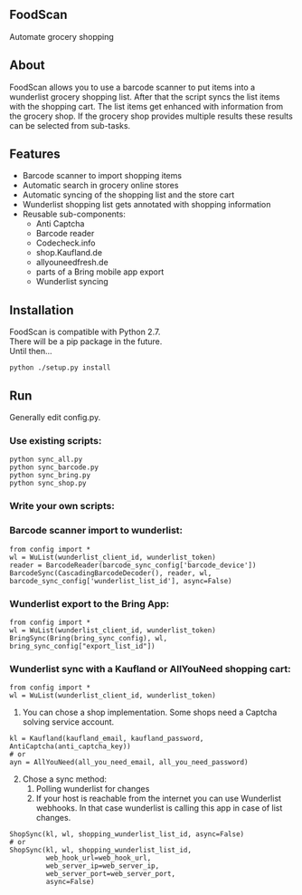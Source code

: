 ## FoodScan ##
Automate grocery shopping


About
--------

FoodScan allows you to use a barcode scanner to put items into a wunderlist grocery shopping list.
After that the script syncs the list items with the shopping cart.
The list items get enhanced with information from the grocery shop.
If the grocery shop provides multiple results these results can be selected from sub-tasks.

Features
--------

* Barcode scanner to import shopping items
* Automatic search in grocery online stores
* Automatic syncing of the shopping list and the store cart
* Wunderlist shopping list gets annotated with shopping information
* Reusable sub-components:
    * Anti Captcha
    * Barcode reader
    * Codecheck.info
    * shop.Kaufland.de
    * allyouneedfresh.de
    * parts of a Bring mobile app export
    * Wunderlist syncing
    
Installation
--------

FoodScan is compatible with Python 2.7.  
There will be a pip package in the future.  
Until then... 
```
python ./setup.py install
```

Run
--------

Generally edit config.py.

### Use existing scripts: ###
```
python sync_all.py
python sync_barcode.py
python sync_bring.py
python sync_shop.py
```

### Write your own scripts: ###

### Barcode scanner import to wunderlist: ###
```
from config import *
wl = WuList(wunderlist_client_id, wunderlist_token)
reader = BarcodeReader(barcode_sync_config['barcode_device'])
BarcodeSync(CascadingBarcodeDecoder(), reader, wl, barcode_sync_config['wunderlist_list_id'], async=False)
```

### Wunderlist export to the Bring App: ###
```
from config import *
wl = WuList(wunderlist_client_id, wunderlist_token)
BringSync(Bring(bring_sync_config), wl, bring_sync_config["export_list_id"])
```

### Wunderlist sync with a Kaufland or AllYouNeed shopping cart: ###

```
from config import *
wl = WuList(wunderlist_client_id, wunderlist_token)
```

1. You can chose a shop implementation. Some shops need a Captcha solving service account.

```
kl = Kaufland(kaufland_email, kaufland_password, AntiCaptcha(anti_captcha_key))
# or 
ayn = AllYouNeed(all_you_need_email, all_you_need_password)
```

2. Chose a sync method:
    1. Polling wunderlist for changes
    2. If your host is reachable from the internet you can use Wunderlist webhooks.
     In that case wunderlist is calling this app in case of list changes.

```
ShopSync(kl, wl, shopping_wunderlist_list_id, async=False)
# or 
ShopSync(kl, wl, shopping_wunderlist_list_id,
         web_hook_url=web_hook_url,
         web_server_ip=web_server_ip,
         web_server_port=web_server_port,
         async=False)
```


